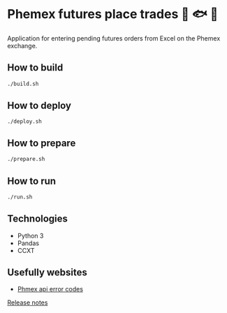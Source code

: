 # Phemex futures place trades 🌟 🐟 🐻
Application for entering pending futures orders from Excel on the Phemex exchange.

## How to build
```bash
./build.sh
```

## How to deploy
```
./deploy.sh
```

## How to prepare
```bash
./prepare.sh
```

## How to run
```bash
./run.sh
```

## Technologies
* Python 3
* Pandas
* CCXT

## Usefully websites
* [Phmex api error codes](https://github.com/phemex/phemex-api-docs/blob/master/TradingErrorCode.md)

[Release notes](RELEASE_NOTES.md)